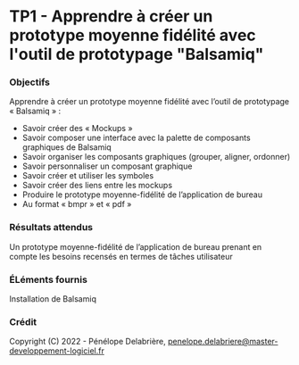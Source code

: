 # TP1 - Apprendre à créer un prototype moyenne fidélité avec l'outil de prototypage "Balsamiq"

### Objectifs
Apprendre à créer un prototype moyenne fidélité avec l’outil de prototypage « Balsamiq » :

- Savoir créer des « Mockups »
- Savoir composer une interface avec la palette de composants graphiques de Balsamiq
- Savoir organiser les composants graphiques (grouper, aligner, ordonner)
- Savoir personnaliser un composant graphique
- Savoir créer et utiliser les symboles
- Savoir créer des liens entre les mockups
- Produire le prototype moyenne-fidélité de l’application de bureau
- Au format « bmpr » et « pdf »

### Résultats attendus
Un prototype moyenne-fidélité de l’application de bureau prenant en compte les besoins recensés en termes de tâches utilisateur

### ÉLéments fournis
Installation de Balsamiq

### Crédit
Copyright (C) 2022 - Pénélope Delabrière, <penelope.delabriere@master-developpement-logiciel.fr>
